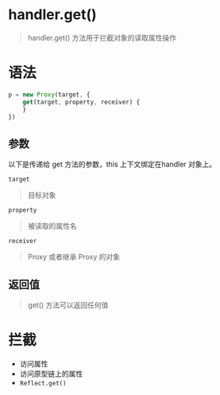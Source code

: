 # handler.get()
> handler.get() 方法用于拦截对象的读取属性操作

# 语法
```js
p = new Proxy(target, {
    get(target, property, receiver) {
    }
})
```

## 参数
以下是传递给 get 方法的参数，this 上下文绑定在handler 对象上。

`target`
> 目标对象

`property` 
> 被读取的属性名

`receiver`
> Proxy 或者继承 Proxy 的对象

## 返回值
> get() 方法可以返回任何值

# 拦截
* 访问属性
* 访问原型链上的属性
* `Reflect.get()`
